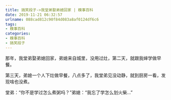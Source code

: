 ```yaml
---
title: 搞笑段子->我堂弟娶弟媳回家 | 糗事百科
date: 2019-11-21 06:32:57
urlname: 088cad812c90f84d083a8af0124df6c6
tags: 
- 糗事百科
categories:
- 糗事百科
- 搞笑段子
---
```

那年，我堂弟娶弟媳回家，弟媳来自城里，没用过灶，第二天，就跟我婶学做早餐。

第三天，弟媳一个人下灶做早餐，八点多了，我堂弟见没动静，就到厨房一看，发现啥也没煮。

堂弟：“你不是学过怎么煮粥吗？”弟媳：“我忘了学怎么划火柴...”



